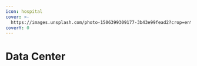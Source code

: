 ```yaml
---
icon: hospital
cover: >-
  https://images.unsplash.com/photo-1506399309177-3b43e99fead2?crop=entropy&cs=srgb&fm=jpg&ixid=M3wxOTcwMjR8MHwxfHNlYXJjaHw0fHxkYXRhJTIwY2VudGVyfGVufDB8fHx8MTc0MTExNzA0NHww&ixlib=rb-4.0.3&q=85
coverY: 0
---
```


# Data Center

